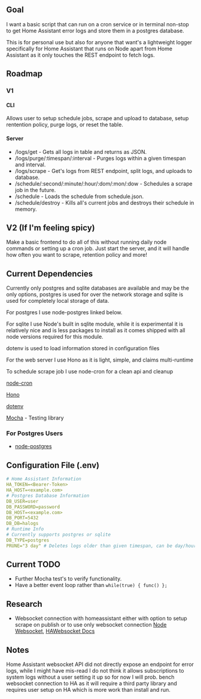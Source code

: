 ## Goal

I want a basic script that can run on a cron service or in terminal non-stop to get Home Assistant error logs and store them in a postgres database.

This is for personal use but also for anyone that want's a lightweight logger specifically for Home Assistant that runs on Node apart from Home Assistant as it only touches the REST endpoint to fetch logs.

## Roadmap

### V1

#### CLI

Allows user to setup schedule jobs, scrape and upload to database, setup rentention policy, purge logs, or reset the table.

#### Server

- /logs/get - Gets all logs in table and returns as JSON.
- /logs/purge/:timespan/:interval - Purges logs within a given timespan and interval.
- /logs/scrape - Get's logs from REST endpoint, split logs, and uploads to database.
- /schedule/:second/:minute/:hour/:dom/:mon/:dow - Schedules a scrape job in the future.
- /schedule - Loads the schedule from schedule.json.
- /schedule/destroy - Kills all's current jobs and destroys their schedule in memory.


## V2 (If I'm feeling spicy)

Make a basic frontend to do all of this without running daily node commands or setting up a cron job.
Just start the server, and it will handle how often you want to scrape, retention policy and more!

## Current Dependencies

Currently only postgres and sqlite databases are available and may be the only options, postgres is used for over the network storage and sqlite is used for completely local storage of data.

For postgres I use node-postgres linked below.

For sqlite I use Node's built in sqlite module, while it is experimental it is relatively nice and is less packages to install as it comes shipped with all node versions required for this module.

dotenv is used to load information stored in configuration files

For the web server I use Hono as it is light, simple, and claims multi-runtime

To schedule scrape job I use node-cron for a clean api and cleanup

[node-cron](https://www.npmjs.com/package/node-cron)

[Hono](https://hono.dev/)

[dotenv](https://www.npmjs.com/package/dotenv)

[Mocha](https://mochajs.org/) -  Testing library

### For Postgres Users

- [node-postgres](https://www.npmjs.com/package/pg)

## Configuration File (.env)

```yml
# Home Assistant Information
HA_TOKEN=<Bearer-Token>
HA_HOST=<example.com>
# Postgres Database Information
DB_USER=user
DB_PASSWORD=password
DB_HOST=<example.com>
DB_PORT=5432
DB_DB=halogs
# Runtime Info
# Currently supports postgres or sqlite
DB_TYPE=postgres
PRUNE="3 day" # Deletes logs older than given timespan, can be day/hour.
```

## Current TODO

- Further Mocha test's to verify functionality.
- Have a better event loop rather than `while(true) { func() };` 

## Research

- Websocket connection with homeassistant either with option to setup scrape on publish or to use only websocket connection [Node Websocket](https://nodejs.org/en/learn/getting-started/websocket), [HAWebsocket Docs](https://developers.home-assistant.io/docs/api/websocket/)

## Notes

Home Assistant websocket API did not directly expose an endpoint for error logs, while I might have mis-read I do not think it allows subscriptions to system logs without a user setting it up so for now I will prob. bench websocket connection to HA as it will require a third party library and requires user setup on HA which is more work than install and run.
